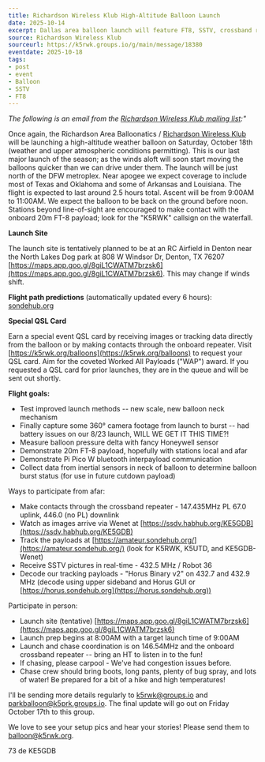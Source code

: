 ```yaml
---
title: Richardson Wireless Klub High-Altitude Balloon Launch
date: 2025-10-14
excerpt: Dallas area balloon launch will feature FT8, SSTV, crossband repeater, and telemetry.
source: Richardson Wireless Klub
sourceurl: https://k5rwk.groups.io/g/main/message/18380
eventdate: 2025-10-18
tags:
- post
- event
- Balloon
- SSTV
- FT8
---
```

*The following is an email from the [Richardson Wireless Klub mailing list](https://k5rwk.groups.io/g/main):"*

Once again, the Richardson Area Balloonatics / [Richardson Wireless Klub](https://www.k5rwk.org/) will be launching a high-altitude weather balloon on Saturday, October 18th (weather and upper atmospheric conditions permitting). This is our last major launch of the season; as the winds aloft will soon start moving the balloons quicker than we can drive under them. The launch will be just north of the DFW metroplex. Near apogee we expect coverage to include most of Texas and Oklahoma and some of Arkansas and Louisiana. The flight is expected to last around 2.5 hours total. Ascent will be from 9:00AM to 11:00AM. We expect the balloon to be back on the ground before noon. Stations beyond line-of-sight are encouraged to make contact with the onboard 20m FT-8 payload; look for the "K5RWK" callsign on the waterfall.

**Launch Site**

The launch site is tentatively planned to be at an RC Airfield in Denton near the North Lakes Dog park at 808 W Windsor Dr, Denton, TX 76207 [https://maps.app.goo.gl/8giL1CWATM7brzsk6](https://maps.app.goo.gl/8giL1CWATM7brzsk6). This may change if winds shift. 

**Flight path predictions** (automatically updated every 6 hours): [sondehub.org](https://predict.sondehub.org/?launch_datetime=2025-10-18T14%3A00%3A00Z&launch_latitude=33.2441&launch_longitude=262.8529&launch_altitude=200&ascent_rate=5&profile=standard_profile&prediction_type=single&burst_altitude=33000&descent_rate=8 )

**Special QSL Card**

Earn a special event QSL card by receiving images or tracking data directly from the balloon or by making contacts through the onboard repeater. Visit [https://k5rwk.org/balloons](https://k5rwk.org/balloons) to request your QSL card. Aim for the coveted Worked All Payloads ("WAP") award. If you requested a QSL card for prior launches, they are in the queue and will be sent out shortly.

**Flight goals:**
- Test improved launch methods -- new scale, new balloon neck mechanism
- Finally capture some 360° camera footage from launch to burst -- had battery issues on our 8/23 launch, WILL WE GET IT THIS TIME?!
- Measure balloon pressure delta with fancy Honeywell sensor
- Demonstrate 20m FT-8 payload, hopefully with stations local and afar
- Demonstrate Pi Pico W bluetooth interpayload communication
- Collect data from inertial sensors in neck of balloon to determine balloon burst status (for use in future cutdown payload)

Ways to participate from afar:
- Make contacts through the crossband repeater - 147.435MHz PL 67.0 uplink, 446.0 (no PL) downlink
- Watch as images arrive via Wenet at [https://ssdv.habhub.org/KE5GDB](https://ssdv.habhub.org/KE5GDB)
- Track the payloads at [https://amateur.sondehub.org/](https://amateur.sondehub.org/) (look for K5RWK, K5UTD, and KE5GDB-Wenet)
- Receive SSTV pictures in real-time - 432.5 MHz / Robot 36
- Decode our tracking payloads - "Horus Binary v2" on 432.7 and 432.9 MHz (decode using upper sideband and Horus GUI or [https://horus.sondehub.org](https://horus.sondehub.org))

Participate in person:
- Launch site (tentative) [https://maps.app.goo.gl/8giL1CWATM7brzsk6](https://maps.app.goo.gl/8giL1CWATM7brzsk6)
- Launch prep begins at 8:00AM with a target launch time of 9:00AM
- Launch and chase coordination is on 146.54MHz and the onboard crossband repeater -- bring an HT to listen in to the fun!
- If chasing, please carpool - We've had congestion issues before.
- Chase crew should bring boots, long pants, plenty of bug spray, and lots of water! Be prepared for a bit of a hike and high temperatures!

I'll be sending more details regularly to k5rwk@groups.io and parkballoon@k5prk.groups.io. The final update will go out on Friday October 17th to this group.

We love to see your setup pics and hear your stories! Please send them to balloon@k5rwk.org.

73 de KE5GDB